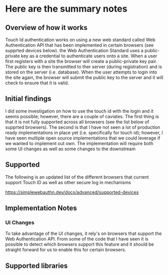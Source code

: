 # Here are the summary notes
## Overview of how it works
Touch Id authentication works on using a new web standard called Web Authentication API that has been implemented in certain browsers (see supprted devices below).  the Web Authentication Standard uses a public-private key as a credential to authenticate users onto a site.  When a user first registers with a site the browser will create a public-private key pair.  The public key is then transmitted to ther server (during registration) and is stored on the server (i.e. database).  When the user attempts to login into the site again, the browser will submit the public key to the server and it will check to ensure that it is valid.   

## Initial findings
I did some investigation on how to use the touch id with the login and it seems possible; however, there are a couple of caviates.  The first thing is that it is not fully supported across all browsers (see the list below of supprted browsers).  The second is that I have not seen a lot of production ready implementations in place yet (i.e. specifically for touch id); however, I have seen multiple open source implementations that we could leverage if we wanted to implement out own.  The implementation will require both some UI changes as well as some changes to the downstream

## Supported 
The following is an updated list of the different browsers that current support Touch ID as well as other secure log in mechanisms

https://simplewebauthn.dev/docs/advanced/supported-devices

## Implementation Notes

### UI Changes
To take advantage of the UI changes, it rely's on browsers that support the Web Authentication API.  From some of the code that I have seen it is possible to detect which browsers support this feature and it should be straight forward for us to enable this for certain browsers.



## Supported libraries